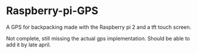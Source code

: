 # Raspberry-pi-GPS
A GPS for backpacking made with the Raspberry pi 2 and a tft touch screen.

Not complete, still missing the actual gps implementation. Should be able to add
it by late april.
